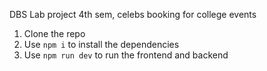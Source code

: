 DBS Lab project 4th sem, celebs booking for college events

1. Clone the repo  
2. Use ```npm i``` to install the dependencies  
3. Use ```npm run dev``` to run the frontend and backend  
